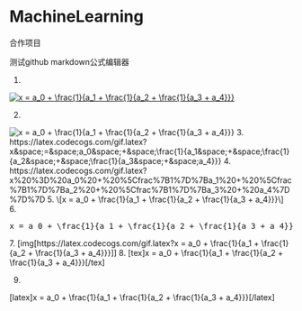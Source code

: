 # MachineLearning
合作项目

测试github markdown公式编辑器

1.
<a href="https://www.codecogs.com/eqnedit.php?latex=x&space;=&space;a_0&space;&plus;&space;\frac{1}{a_1&space;&plus;&space;\frac{1}{a_2&space;&plus;&space;\frac{1}{a_3&space;&plus;&space;a_4}}}" target="_blank"><img src="https://latex.codecogs.com/gif.latex?x&space;=&space;a_0&space;&plus;&space;\frac{1}{a_1&space;&plus;&space;\frac{1}{a_2&space;&plus;&space;\frac{1}{a_3&space;&plus;&space;a_4}}}" title="x = a_0 + \frac{1}{a_1 + \frac{1}{a_2 + \frac{1}{a_3 + a_4}}}" /></a>

2.
<img src="https://latex.codecogs.com/gif.latex?x&space;=&space;a_0&space;&plus;&space;\frac{1}{a_1&space;&plus;&space;\frac{1}{a_2&space;&plus;&space;\frac{1}{a_3&space;&plus;&space;a_4}}}" title="x = a_0 + \frac{1}{a_1 + \frac{1}{a_2 + \frac{1}{a_3 + a_4}}}" />
3.
https://latex.codecogs.com/gif.latex?x&space;=&space;a_0&space;&plus;&space;\frac{1}{a_1&space;&plus;&space;\frac{1}{a_2&space;&plus;&space;\frac{1}{a_3&space;&plus;&space;a_4}}}
4.
https://latex.codecogs.com/gif.latex?x%20%3D%20a_0%20&plus;%20%5Cfrac%7B1%7D%7Ba_1%20&plus;%20%5Cfrac%7B1%7D%7Ba_2%20&plus;%20%5Cfrac%7B1%7D%7Ba_3%20&plus;%20a_4%7D%7D%7D
5.
\[x = a_0 + \frac{1}{a_1 + \frac{1}{a_2 + \frac{1}{a_3 + a_4}}}\]
6.
<pre xml:lang="latex">x = a_0 + \frac{1}{a_1 + \frac{1}{a_2 + \frac{1}{a_3 + a_4}}}</pre>
7.
[img[https://latex.codecogs.com/gif.latex?x = a_0 + \frac{1}{a_1 + \frac{1}{a_2 + \frac{1}{a_3 + a_4}}}]]
8.
[tex]x = a_0 + \frac{1}{a_1 + \frac{1}{a_2 + \frac{1}{a_3 + a_4}}}[/tex]

9.
[latex]x = a_0 + \frac{1}{a_1 + \frac{1}{a_2 + \frac{1}{a_3 + a_4}}}[/latex]


